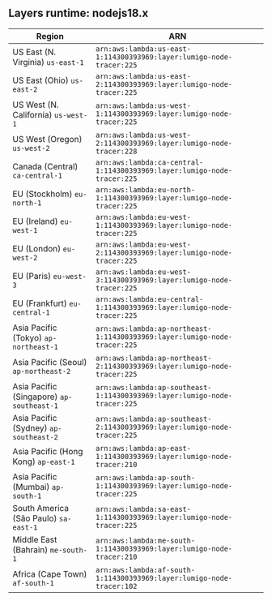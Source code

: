Layers runtime: nodejs18.x
----
| Region | ARN |
| --- | --- |
|US East (N. Virginia)  `us-east-1`|`arn:aws:lambda:us-east-1:114300393969:layer:lumigo-node-tracer:225`|
|US East (Ohio)  `us-east-2`|`arn:aws:lambda:us-east-2:114300393969:layer:lumigo-node-tracer:225`|
|US West (N. California)  `us-west-1`|`arn:aws:lambda:us-west-1:114300393969:layer:lumigo-node-tracer:225`|
|US West (Oregon)  `us-west-2`|`arn:aws:lambda:us-west-2:114300393969:layer:lumigo-node-tracer:228`|
|Canada (Central)  `ca-central-1`|`arn:aws:lambda:ca-central-1:114300393969:layer:lumigo-node-tracer:225`|
|EU (Stockholm)  `eu-north-1`|`arn:aws:lambda:eu-north-1:114300393969:layer:lumigo-node-tracer:225`|
|EU (Ireland)  `eu-west-1`|`arn:aws:lambda:eu-west-1:114300393969:layer:lumigo-node-tracer:225`|
|EU (London)  `eu-west-2`|`arn:aws:lambda:eu-west-2:114300393969:layer:lumigo-node-tracer:225`|
|EU (Paris)  `eu-west-3`|`arn:aws:lambda:eu-west-3:114300393969:layer:lumigo-node-tracer:225`|
|EU (Frankfurt)  `eu-central-1`|`arn:aws:lambda:eu-central-1:114300393969:layer:lumigo-node-tracer:225`|
|Asia Pacific (Tokyo)  `ap-northeast-1`|`arn:aws:lambda:ap-northeast-1:114300393969:layer:lumigo-node-tracer:225`|
|Asia Pacific (Seoul)  `ap-northeast-2`|`arn:aws:lambda:ap-northeast-2:114300393969:layer:lumigo-node-tracer:225`|
|Asia Pacific (Singapore)  `ap-southeast-1`|`arn:aws:lambda:ap-southeast-1:114300393969:layer:lumigo-node-tracer:225`|
|Asia Pacific (Sydney)  `ap-southeast-2`|`arn:aws:lambda:ap-southeast-2:114300393969:layer:lumigo-node-tracer:225`|
|Asia Pacific (Hong Kong)  `ap-east-1`|`arn:aws:lambda:ap-east-1:114300393969:layer:lumigo-node-tracer:210`|
|Asia Pacific (Mumbai)  `ap-south-1`|`arn:aws:lambda:ap-south-1:114300393969:layer:lumigo-node-tracer:225`|
|South America (São Paulo)  `sa-east-1`|`arn:aws:lambda:sa-east-1:114300393969:layer:lumigo-node-tracer:225`|
|Middle East (Bahrain)  `me-south-1`|`arn:aws:lambda:me-south-1:114300393969:layer:lumigo-node-tracer:210`|
|Africa (Cape Town)  `af-south-1`|`arn:aws:lambda:af-south-1:114300393969:layer:lumigo-node-tracer:102`|
